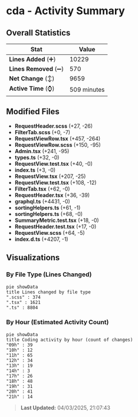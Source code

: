 # cda - Activity Summary 

## Overall Statistics

| Stat                   | Value                                                             |
| ---------------------- | ----------------------------------------------------------------- |
| **Lines Added** (➕)   | 10229                                          |
| **Lines Removed** (➖) | 570                                        |
| **Net Change** (↕)    | 9659                |
| **Active Time** (⌚)   | 509 minutes |


## Modified Files
- **RequestHeader.scss** (+27, -26)
- **FilterTab.scss** (+0, -7)
- **RequestViewRow.tsx** (+457, -264)
- **RequestViewRow.scss** (+150, -95)
- **Admin.tsx** (+241, -95)
- **types.ts** (+32, -0)
- **RequestView.test.tsx** (+40, -0)
- **index.ts** (+3, -0)
- **RequestView.tsx** (+207, -25)
- **RequestView.test.tsx** (+108, -12)
- **FilterTab.tsx** (+62, -0)
- **RequestHeader.tsx** (+36, -39)
- **graphql.ts** (+4431, -0)
- **sortingHelpers.ts** (+61, -1)
- **sortingHelpers.ts** (+68, -0)
- **SummaryMetric.test.tsx** (+18, -0)
- **RequestHeader.test.tsx** (+17, -0)
- **RequestView.scss** (+64, -5)
- **index.d.ts** (+4207, -1)

## Visualizations

### By File Type (Lines Changed)

```mermaid
pie showData
title Lines changed by file type
".scss" : 374
".tsx" : 1621
".ts" : 8804
```

### By Hour (Estimated Activity Count)

```mermaid
pie showData
title Coding activity by hour (count of changes)
"09h" : 39
"10h" : 12
"11h" : 65
"12h" : 34
"13h" : 19
"14h" : 3
"17h" : 26
"18h" : 48
"19h" : 31
"20h" : 41
"21h" : 14
```


> **Last Updated:** 04/03/2025, 21:07:43